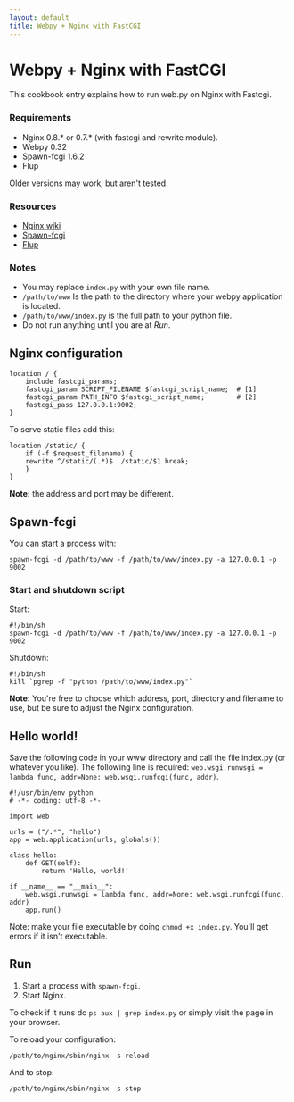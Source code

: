 ```yaml
---
layout: default
title: Webpy + Nginx with FastCGI
---
```


# Webpy + Nginx with FastCGI

This cookbook entry explains how to run web.py on Nginx with Fastcgi.

### Requirements

* Nginx 0.8.\* or 0.7.\* (with fastcgi and rewrite module).
* Webpy 0.32
* Spawn-fcgi 1.6.2
* Flup

Older versions may work, but aren't tested.

### Resources

* [Nginx wiki](http://wiki.nginx.org/NginxInstall)
* [Spawn-fcgi](http://redmine.lighttpd.net/projects/spawn-fcgi/news)
* [Flup](http://trac.saddi.com/flup)

### Notes

* You may replace `index.py` with your own file name.
* `/path/to/www` Is the path to the directory where your webpy application is located.
* `/path/to/www/index.py` is the full path to your python file.
* Do not run anything until you are at *Run*.

## Nginx configuration

	location / {
	    include fastcgi_params;
	    fastcgi_param SCRIPT_FILENAME $fastcgi_script_name;  # [1]
	    fastcgi_param PATH_INFO $fastcgi_script_name;        # [2]
	    fastcgi_pass 127.0.0.1:9002;
	}

To serve static files add this:

	location /static/ {
	    if (-f $request_filename) {
		rewrite ^/static/(.*)$  /static/$1 break;
	    }
	}

__Note:__ the address and port may be different.

## Spawn-fcgi

You can start a process with:

	spawn-fcgi -d /path/to/www -f /path/to/www/index.py -a 127.0.0.1 -p 9002

### Start and shutdown script

Start:

	#!/bin/sh
	spawn-fcgi -d /path/to/www -f /path/to/www/index.py -a 127.0.0.1 -p 9002

Shutdown:

	#!/bin/sh
	kill `pgrep -f "python /path/to/www/index.py"`

__Note:__ You're free to choose which address, port, directory and filename to use, but be sure to adjust the Nginx configuration.

## Hello world!

Save the following code in your www directory and call the file index.py (or whatever you like).
The following line is required: `web.wsgi.runwsgi = lambda func, addr=None: web.wsgi.runfcgi(func, addr)`.

	#!/usr/bin/env python
	# -*- coding: utf-8 -*-

	import web

	urls = ("/.*", "hello")
	app = web.application(urls, globals())

	class hello:
		def GET(self):
			return 'Hello, world!'

	if __name__ == "__main__":
		web.wsgi.runwsgi = lambda func, addr=None: web.wsgi.runfcgi(func, addr)
		app.run()

Note: make your file executable by doing `chmod +x index.py`. You'll get errors if it isn't executable.

## Run

1. Start a process with `spawn-fcgi`.
2. Start Nginx.

To check if it runs do `ps aux | grep index.py` or simply visit the page in your browser.

To reload your configuration:

	/path/to/nginx/sbin/nginx -s reload

And to stop:

	/path/to/nginx/sbin/nginx -s stop